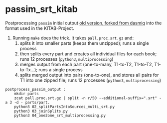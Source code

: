 # passim_srt_kitab

Postprocessing `passim` initial output [old version, forked from dasmiq](https://github.com/maximromanov/passim) into the format used in the KITAB-Project.

1. Running `make` does the trick. It takes `pall.proc.srt.gz` and:
	1. splits it into smaller parts (keeps them unzipped); runs a single process
	2. then splits every part and creates all individual files for each book; runs 12 processes (`python3`, `multiprocessing`)
	3. merges output from each part (one-to-many, T1-to-T2, T1-to-T2, T1-to-Tx...); runs a single process
	4. splits merged output into pairs (one-to-one), and stores all pairs for T1 into one zipped file; runs 12 processes (`python3`, `multiprocessing`)

```
postprocess_passim_output :
	mkdir parts
	zcat pall.proc.srt.gz | split -n r/50 --additional-suffix=".srt" -a 3 -d - parts/part.
	python3 02_splitPartsIntoSources_multi_srt.py
	python3 03_joinSplits.py
	python3 04_one2one_srt_multiprocessing.py
```



